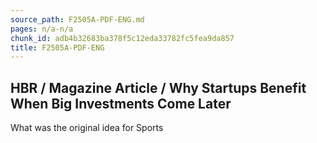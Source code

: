 ```yaml
---
source_path: F2505A-PDF-ENG.md
pages: n/a-n/a
chunk_id: adb4b32683ba378f5c12eda33782fc5fea9da857
title: F2505A-PDF-ENG
---
```

## HBR / Magazine Article / Why Startups Benefit When Big Investments Come Later

What was the original idea for Sports
